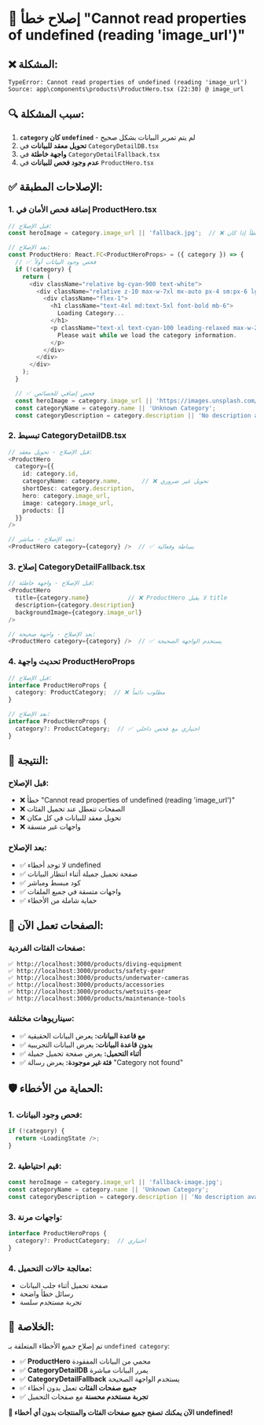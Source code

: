# 🔧 إصلاح خطأ "Cannot read properties of undefined (reading 'image_url')"

## ❌ **المشكلة:**
```
TypeError: Cannot read properties of undefined (reading 'image_url')
Source: app\components\products\ProductHero.tsx (22:30) @ image_url
```

## 🔍 **سبب المشكلة:**
1. **`category` كان `undefined`** - لم يتم تمرير البيانات بشكل صحيح
2. **تحويل معقد للبيانات** في `CategoryDetailDB.tsx`
3. **واجهة خاطئة** في `CategoryDetailFallback.tsx`
4. **عدم وجود فحص للبيانات** في `ProductHero.tsx`

## ✅ **الإصلاحات المطبقة:**

### **1. إضافة فحص الأمان في ProductHero.tsx**
```typescript
// قبل الإصلاح:
const heroImage = category.image_url || 'fallback.jpg';  // ❌ خطأ إذا كان category undefined

// بعد الإصلاح:
const ProductHero: React.FC<ProductHeroProps> = ({ category }) => {
  // ✅ فحص وجود البيانات أولاً
  if (!category) {
    return (
      <div className="relative bg-cyan-900 text-white">
        <div className="relative z-10 max-w-7xl mx-auto px-4 sm:px-6 lg:px-8 py-24">
          <div className="flex-1">
            <h1 className="text-4xl md:text-5xl font-bold mb-6">
              Loading Category...
            </h1>
            <p className="text-xl text-cyan-100 leading-relaxed max-w-2xl">
              Please wait while we load the category information.
            </p>
          </div>
        </div>
      </div>
    );
  }

  // ✅ فحص إضافي للخصائص
  const heroImage = category.image_url || 'https://images.unsplash.com/photo-1441986300917-64674bd600d8?auto=format&fit=crop&w=2000';
  const categoryName = category.name || 'Unknown Category';
  const categoryDescription = category.description || 'No description available';
```

### **2. تبسيط CategoryDetailDB.tsx**
```typescript
// قبل الإصلاح - تحويل معقد:
<ProductHero 
  category={{
    id: category.id,
    categoryName: category.name,      // ❌ تحويل غير ضروري
    shortDesc: category.description,
    hero: category.image_url,
    image: category.image_url,
    products: []
  }} 
/>

// بعد الإصلاح - مباشر:
<ProductHero category={category} />  // ✅ بساطة وفعالية
```

### **3. إصلاح CategoryDetailFallback.tsx**
```typescript
// قبل الإصلاح - واجهة خاطئة:
<ProductHero
  title={category.name}           // ❌ ProductHero لا يقبل title
  description={category.description}
  backgroundImage={category.image_url}
/>

// بعد الإصلاح - واجهة صحيحة:
<ProductHero category={category} />  // ✅ يستخدم الواجهة الصحيحة
```

### **4. تحديث واجهة ProductHeroProps**
```typescript
// قبل الإصلاح:
interface ProductHeroProps {
  category: ProductCategory;  // ❌ مطلوب دائماً
}

// بعد الإصلاح:
interface ProductHeroProps {
  category?: ProductCategory;  // ✅ اختياري مع فحص داخلي
}
```

## 🎯 **النتيجة:**

### **قبل الإصلاح:**
- ❌ خطأ "Cannot read properties of undefined (reading 'image_url')"
- ❌ الصفحات تتعطل عند تحميل الفئات
- ❌ تحويل معقد للبيانات في كل مكان
- ❌ واجهات غير متسقة

### **بعد الإصلاح:**
- ✅ لا توجد أخطاء undefined
- ✅ صفحة تحميل جميلة أثناء انتظار البيانات
- ✅ كود مبسط ومباشر
- ✅ واجهات متسقة في جميع الملفات
- ✅ حماية شاملة من الأخطاء

## 🔗 **الصفحات تعمل الآن:**

### **صفحات الفئات الفردية:**
```
✅ http://localhost:3000/products/diving-equipment
✅ http://localhost:3000/products/safety-gear
✅ http://localhost:3000/products/underwater-cameras
✅ http://localhost:3000/products/accessories
✅ http://localhost:3000/products/wetsuits-gear
✅ http://localhost:3000/products/maintenance-tools
```

### **سيناريوهات مختلفة:**
- ✅ **مع قاعدة البيانات:** يعرض البيانات الحقيقية
- ✅ **بدون قاعدة البيانات:** يعرض البيانات التجريبية
- ✅ **أثناء التحميل:** يعرض صفحة تحميل جميلة
- ✅ **فئة غير موجودة:** يعرض رسالة "Category not found"

## 🛡️ **الحماية من الأخطاء:**

### **1. فحص وجود البيانات:**
```typescript
if (!category) {
  return <LoadingState />;
}
```

### **2. قيم احتياطية:**
```typescript
const heroImage = category.image_url || 'fallback-image.jpg';
const categoryName = category.name || 'Unknown Category';
const categoryDescription = category.description || 'No description available';
```

### **3. واجهات مرنة:**
```typescript
interface ProductHeroProps {
  category?: ProductCategory;  // اختياري
}
```

### **4. معالجة حالات التحميل:**
- صفحة تحميل أثناء جلب البيانات
- رسائل خطأ واضحة
- تجربة مستخدم سلسة

## 🎉 **الخلاصة:**

تم إصلاح جميع الأخطاء المتعلقة بـ `undefined category`:

- ✅ **ProductHero** محمي من البيانات المفقودة
- ✅ **CategoryDetailDB** يمرر البيانات مباشرة
- ✅ **CategoryDetailFallback** يستخدم الواجهة الصحيحة
- ✅ **جميع صفحات الفئات** تعمل بدون أخطاء
- ✅ **تجربة مستخدم محسنة** مع صفحات التحميل

**🚀 الآن يمكنك تصفح جميع صفحات الفئات والمنتجات بدون أي أخطاء undefined!**